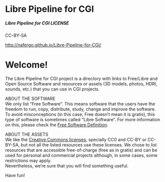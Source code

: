 # Libre Pipeline for CGI



##### Libre Pipeline for CGI LICENSE
CC-BY-SA

http://nafergo.github.io/Libre-Pipeline-for-CGI/ 

# Welcome!

The Libre Pipeline for CGI project is a directory with links to Free/Libre and Open Source Software and resources or assets (3D models, photos, HDRI, sounds, etc.) that you can use in CGI projects.

ABOUT THE SOFTWARE  
We only list “Free Software”. This means software that the users have the freedom to run, copy, distribute, study, change and improve the software. To avoid misconceptions (in this case, Free doesn’t mean it is gratis), this type of software is sometimes called “Libre Software”. For more information on this, please check the [Free Software Definition](http://www.gnu.org/philosophy/free-sw.en.html).

ABOUT THE ASSETS  
We like the [Creative Commons licenses](https://creativecommons.org/licenses/), specially CC0 and CC-BY or CC-BY-SA, but not all the listed resources use these licenses. We chose to list resources that are accessible free-of-charge (free as in gratis) and can be used for personal and commercial projects although, in some cases, some restrictions may apply.  
Nevertheless, we’re sure that you will find something useful.

Have fun!
